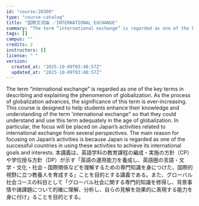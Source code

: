```yaml
---
id: "course:20309"
type: "course-catalog"
title: "国際交流論 ／INTERNATIONAL EXCHANGE"
summary: "The term “international exchange” is regarded as one of the key terms in describing and explaining the phenomenon of glo…"
tags: []
campus: ""
credits: 2
instructors: []
license: " "
version:
  created_at: "2025-10-09T03:48:57Z"
  updated_at: "2025-10-09T03:48:57Z"
---
```


The term “international exchange” is regarded as one of the key terms in describing and explaining the phenomenon of globalization. As the process of globalization advances, the significance of this term is ever-increasing. This course is designed to help students enhance their knowledge and understanding of the term 'international exchange" so that they could understand and use this term adequately in the age of globalization. In particular, the focus will be placed on Japan’s activities related to international exchange from several perspectives. The main reason for focusing on Japan’s activities is because Japan is regarded as one of the successful countries in using these activities to achieve its international goals and interests. 本講義は、英語学科の教育課程の編成・実施の方針（CP）や学位授与方針（DP）が示す「英語の運用能力を養成し、英語圏の言語・文学・文化・社会・国際関係などを理解するための専門知識を身につけた、国際的視野に立つ教養人を育成する」ことを目的とする講義である。また、グローバル社会コースの科目として「グローバル社会に関する専門的知識を修得し、背景事情や諸課題について的確に理解、分析し、自らの見解を効果的に表現する能力を身に付け」ることを目的とする。
